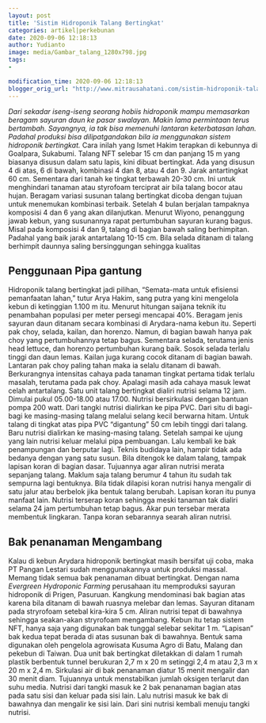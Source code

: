 ```yaml
---
layout: post
title: 'Sistim Hidroponik Talang Bertingkat'
categories: artikel|perkebunan
date: 2020-09-06 12:18:13
author: Yudianto
image: media/Gambar_talang_1280x798.jpg
tags:
- 

modification_time: 2020-09-06 12:18:13
blogger_orig_url: "http://www.mitrausahatani.com/sistim-hidroponik-talang-bertingkat.html"
---
```


_Dari sekadar iseng-iseng seorang hobiis hidroponik mampu memasarkan beragam
sayuran daun ke pasar swalayan. Makin lama permintaan terus bertambah.
Sayangnya, ia tak bisa memenuhi lantaran keterbatasan lahan. Padahal produksi
bisa dilipatgandakan bila ia menggunakan sistem hidroponik bertingkat._ Cara
inilah yang Ismet Hakim terapkan di kebunnya di Goalpara, Sukabumi. Talang NFT
selebar 15 cm dan panjang 15 m yang biasanya disusun dalam satu lapis, kini
dibuat bertingkat. Ada yang disusun 4 di atas, 6 di bawah, kombinasi 4 dan 8,
atau 4 dan 9. Jarak antartingkat 60 cm. Sementara dari tanah ke tingkat
terbawah 20-30 cm. Ini untuk menghindari tanaman atau styrofoam terciprat air
bila talang bocor atau hujan. Beragam variasi susunan talang bertingkat dicoba
dengan tujuan untuk menemukan kombinasi terbaik. Setelah 4 bulan berjalan
tampaknya komposisi 4 dan 6 yang akan dilanjutkan. Menurut Wiyono, penanggung
jawab kebun, yang susunannya rapat pertumbuhan sayuran kurang bagus. Misal
pada komposisi 4 dan 9, talang di bagian bawah saling berhimpitan. Padahal
yang baik jarak antartalang 10-15 cm. Bila selada ditanam di talang berhimpit
daunnya saling bersinggungan sehingga kualitas

## Penggunaan Pipa gantung

Hidroponik talang bertingkat jadi pilihan, “Semata-mata untuk efisiensi
pemanfaatan lahan,” tutur Arya Hakim, sang putra yang kini mengelola kebun di
ketinggian 1.100 m itu. Menurut hitungan saijana teknik itu penambahan
populasi per meter persegi mencapai 40%. Beragam jenis sayuran daun ditanam
secara kombinasi di Arydara-nama kebun itu. Seperti pak choy, selada, kailan,
dan horenzo. Namun, di bagian bawah hanya pak choy yang pertumbuhannya tetap
bagus. Sementara selada, terutama jenis head lettuce, dan horenzo pertumbuhan
kurang baik. Sosok selada terlalu tinggi dan daun lemas. Kailan juga kurang
cocok ditanam di bagian bawah. Lantaran pak choy paling tahan maka ia selalu
ditanam di bawah. Berkurangnya intensitas cahaya pada tanaman tingkat pertama
tidak terlalu masalah, terutama pada pak choy. Apalagi masih ada cahaya masuk
lewat celah antartalang. Satu unit talang bertingkat dialiri nutrisi selama 12
jam. Dimulai pukul 05.00-18.00 atau 17.00. Nutrisi bersirkulasi dengan bantuan
pompa 200 watt. Dari tangki nutrisi dialirkan ke pipa PVC. Dari situ di bagi-
bagi ke masing-masing talang melalui selang kecil berwarna hitam. Untuk talang
di tingkat atas pipa PVC “digantung” 50 cm lebih tinggi dari talang. Baru
nutrisi dialirkan ke masing-masing talang. Setelah sampai ke ujung yang lain
nutrisi keluar melalui pipa pembuangan. Lalu kembali ke bak penampungan dan
berputar lagi. Teknis budidaya lain, hampir tidak ada bedanya dengan yang satu
susun. Bila ditengok ke dalam talang, tampak lapisan koran di bagian dasar.
Tujuannya agar aliran nutrisi merata sepanjang talang. Maklum saja talang
berumur 4 tahun itu sudah tak sempurna lagi bentuknya. Bila tidak dilapisi
koran nutrisi hanya mengalir di satu jalur atau berbelok jika bentuk talang
berubah. Lapisan koran itu punya manfaat lain. Nutrisi terserap koran sehingga
meski tanaman tak dialiri selama 24 jam pertumbuhan tetap bagus. Akar pun
tersebar merata membentuk lingkaran. Tanpa koran sebarannya searah aliran
nutrisi.

## Bak penanaman Mengambang

Kalau di kebun Arydara hidroponik bertingkat masih bersifat uji coba, maka PT
Pangan Lestari sudah menggunakannya untuk produksi massal. Memang tidak semua
bak penanaman dibuat bertingkat. Dengan nama _Evergreen Hydroponic Farming_
perusahaan itu memproduksi sayuran hidroponik di Prigen, Pasuruan. Kangkung
mendominasi bak bagian atas karena bila ditanam di bawah ruasnya melebar dan
lemas. Sayuran ditanam pada stryrofoam setebal kira-kira 5 cm. Aliran nutrisi
tepat di bawahnya sehingga seakan-akan stryrofoam mengambang. Kebun itu tetap
sistem NFT, hanya saja yang digunakan bak tunggal selebar sekitar 1 m.
“Lapisan” bak kedua tepat berada di atas susunan bak di bawahnya. Bentuk sama
digunakan oleh pengelola agrowisata Kusuma Agro di Batu, Malang dan pekebun di
Taiwan. Dua unit bak bertingkat diletakkan di dalam 1 rumah plastik berbentuk
tunnel berukuran 2,7 m x 20 m setinggi 2,4 m atau 2,3 m x 20 m x 2,4 m.
Sirkulasi air di bak penanaman diatur 15 menit mengalir dan 30 menit diam.
Tujuannya untuk menstabilkan jumlah oksigen terlarut dan suhu media. Nutrisi
dari tangki masuk ke 2 bak penanaman bagian atas pada satu sisi dan keluar
pada sisi lain. Lalu nutrisi masuk ke bak di bawahnya dan mengalir ke sisi
lain. Dari sini nutrisi kembali menuju tangki nutrisi.


